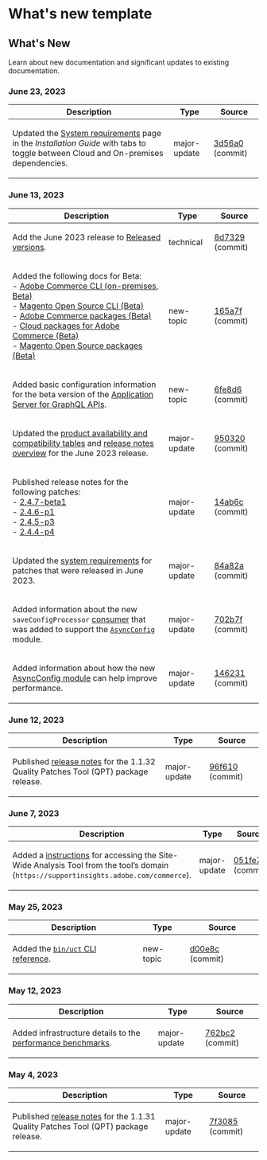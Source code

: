 # What's new template

## What's New

Learn about new documentation and significant updates to existing documentation.

### June 23, 2023

<table style="table-layout:auto;">
  <thead>
    <tr>
      <th>Description</th>
      <th>Type</th>
      <th>Source</th>
    </tr>
  </thead>
  <tbody>
    <tr>
      <td><p>Updated the <a href="https://experienceleague.adobe.com/docs/commerce-operations/installation-guide/system-requirements.html">System requirements</a> page in the <em>Installation Guide</em> with tabs to toggle between Cloud and On-premises dependencies.</p>
</td>
      <td>major-update</td>
      <td><a href="https://github.com/AdobeDocs/commerce-operations.en/commit/3d56a01b91a71b1c615a28588e726f0b9e58abb0">3d56a0</a> (commit)</td>
    </tr>
  </tbody>
</table>

### June 13, 2023

<table style="table-layout:auto;">
  <thead>
    <tr>
      <th>Description</th>
      <th>Type</th>
      <th>Source</th>
    </tr>
  </thead>
  <tbody>
    <tr>
      <td><p>Add the June 2023 release to <a href="https://experienceleague.adobe.com/docs/commerce-operations/release/versions.html">Released versions</a>.</p>
</td>
      <td>technical</td>
      <td><a href="https://github.com/AdobeDocs/commerce-operations.en/commit/8d7329c2496f4d322a83ec6bcf71ef956f4284c3">8d7329</a> (commit)</td>
    </tr>
    <tr>
      <td><p>Added the following docs for Beta:<br />- <a href="https://experienceleague.adobe.com/docs/commerce-operations/reference/commerce-on-premises-beta.html">Adobe Commerce CLI (on-premises, Beta)</a><br />- <a href="https://experienceleague.adobe.com/docs/commerce-operations/reference/magento-open-source-beta.html">Magento Open Source CLI (Beta)</a><br />- <a href="https://experienceleague.adobe.com/docs/commerce-operations/release/packages/adobe-commerce-beta.html">Adobe Commerce packages (Beta)</a><br />- <a href="https://experienceleague.adobe.com/docs/commerce-operations/release/packages/cloud-beta.html">Cloud packages for Adobe Commerce (Beta)</a><br />- <a href="https://experienceleague.adobe.com/docs/commerce-operations/release/packages/magento-open-source-beta.html">Magento Open Source packages (Beta)</a></p>
</td>
      <td>new-topic</td>
      <td><a href="https://github.com/AdobeDocs/commerce-operations.en/commit/165a7f99fa173b17e436c07dc1fbcf9323478762">165a7f</a> (commit)</td>
    </tr>
    <tr>
      <td><p>Added basic configuration information for the beta version of the <a href="https://experienceleague.adobe.com/docs/commerce-operations/performance-best-practices/performance-best-practices/application-server.html">Application Server for GraphQL APIs</a>.</p>
</td>
      <td>new-topic</td>
      <td><a href="https://github.com/AdobeDocs/commerce-operations.en/commit/6fe8d69933b7b2260a33b55bb2b12609addd3c90">6fe8d6</a> (commit)</td>
    </tr>
    <tr>
      <td><p>Updated the <a href="https://experienceleague.adobe.com/docs/commerce-operations/release/product-availability.html">product availability and compatibility tables</a> and <a href="https://experienceleague.adobe.com/docs/commerce-operations/release/notes/overview.html">release notes overview</a> for the June 2023 release.</p>
</td>
      <td>major-update</td>
      <td><a href="https://github.com/AdobeDocs/commerce-operations.en/commit/95032071bca59ad1466aed16033a871d820c40b3">950320</a> (commit)</td>
    </tr>
    <tr>
      <td><p>Published release notes for the following patches:<br />- <a href="https://experienceleague.adobe.com/docs/commerce-operations/release/notes/adobe-commerce/2-4-7.html">2.4.7-beta1</a><br />- <a href="https://experienceleague.adobe.com/docs/commerce-operations/release/notes/security-patches/2-4-6-p1.html">2.4.6-p1</a><br />- <a href="https://experienceleague.adobe.com/docs/commerce-operations/release/notes/security-patches/2-4-5-p3.html">2.4.5-p3</a><br />- <a href="https://experienceleague.adobe.com/docs/commerce-operations/release/notes/security-patches/2-4-4-p4.html">2.4.4-p4</a></p>
</td>
      <td>major-update</td>
      <td><a href="https://github.com/AdobeDocs/commerce-operations.en/commit/14ab6c2495ffb2ddd6321cd0fbb317df6fd866b3">14ab6c</a> (commit)</td>
    </tr>
    <tr>
      <td><p>Updated the <a href="https://experienceleague.adobe.com/docs/commerce-operations/installation-guide/system-requirements.html">system requirements</a> for patches that were released in June 2023.</p>
</td>
      <td>major-update</td>
      <td><a href="https://github.com/AdobeDocs/commerce-operations.en/commit/84a82a6806e43a928be7e6743457d8fc9288338e">84a82a</a> (commit)</td>
    </tr>
    <tr>
      <td><p>Added information about the new <code class="language-plaintext highlighter-rouge">saveConfigProcessor</code> <a href="https://experienceleague.adobe.com/docs/commerce-operations/configuration-guide/message-queues/consumers.html">consumer</a> that was added to support the <a href="https://experienceleague.adobe.com/docs/commerce-operations/performance-best-practices/configuration.html#asynchronous-configuration-save"><code class="language-plaintext highlighter-rouge">AsyncConfig</code></a> module.</p>
</td>
      <td>major-update</td>
      <td><a href="https://github.com/AdobeDocs/commerce-operations.en/commit/702b7f73d1bd315528c332418ed3a5f2666c3efc">702b7f</a> (commit)</td>
    </tr>
    <tr>
      <td><p>Added information about how the new <a href="https://experienceleague.adobe.com/docs/commerce-operations/performance-best-practices/configuration.html#asynchronous-configuration-save">AsyncConfig module</a> can help improve performance.</p>
</td>
      <td>major-update</td>
      <td><a href="https://github.com/AdobeDocs/commerce-operations.en/commit/146231fb1b559e6043b8610da02c2015b2f77d6c">146231</a> (commit)</td>
    </tr>
  </tbody>
</table>

### June 12, 2023

<table style="table-layout:auto;">
  <thead>
    <tr>
      <th>Description</th>
      <th>Type</th>
      <th>Source</th>
    </tr>
  </thead>
  <tbody>
    <tr>
      <td><p>Published <a href="https://experienceleague.adobe.com/docs/commerce-operations/tools/quality-patches-tool/release-notes.html">release notes</a> for the 1.1.32 Quality Patches Tool (QPT) package release.</p>
</td>
      <td>major-update</td>
      <td><a href="https://github.com/AdobeDocs/commerce-operations.en/commit/96f6107732880601f3788ae73bebef3039aa85c3">96f610</a> (commit)</td>
    </tr>
  </tbody>
</table>

### June 7, 2023

<table style="table-layout:auto;">
  <thead>
    <tr>
      <th>Description</th>
      <th>Type</th>
      <th>Source</th>
    </tr>
  </thead>
  <tbody>
    <tr>
      <td><p>Added a <a href="https://experienceleague.adobe.com/docs/commerce-operations/tools/site-wide-analysis-tool/access.html">instructions</a> for accessing the Site-Wide Analysis Tool from the tool’s domain (<code class="language-plaintext highlighter-rouge">https://supportinsights.adobe.com/commerce</code>).</p>
</td>
      <td>major-update</td>
      <td><a href="https://github.com/AdobeDocs/commerce-operations.en/commit/051fe7707cef593027bcff93ae39adfc5cf1af3c">051fe7</a> (commit)</td>
    </tr>
  </tbody>
</table><!-- date_group -->

### May 25, 2023

<table style="table-layout:auto;">
  <thead>
    <tr>
      <th>Description</th>
      <th>Type</th>
      <th>Source</th>
    </tr>
  </thead>
  <tbody>
    <tr>
      <td><p>Added the <a href="https://experienceleague.adobe.com/docs/commerce-operations/reference/uct.html"><code class="language-plaintext highlighter-rouge">bin/uct</code> CLI reference</a>.</p>
</td>
      <td>new-topic</td>
      <td><a href="https://github.com/AdobeDocs/commerce-operations.en/commit/d00e8cb4ebce9cbda0218ef75f44d2ff0ec45bad">d00e8c</a> (commit)</td>
    </tr>
  </tbody>
</table>

### May 12, 2023

<table style="table-layout:auto;">
  <thead>
    <tr>
      <th>Description</th>
      <th>Type</th>
      <th>Source</th>
    </tr>
  </thead>
  <tbody>
    <tr>
      <td><p>Added infrastructure details to the <a href="https://experienceleague.adobe.com/docs/commerce-operations/implementation-playbook/infrastructure/performance/benchmarks.html">performance benchmarks</a>.</p>
</td>
      <td>major-update</td>
      <td><a href="https://github.com/AdobeDocs/commerce-operations.en/commit/762bc2b9bdd19d92707525044a4178b6e89e4a3d">762bc2</a> (commit)</td>
    </tr>
  </tbody>
</table>

### May 4, 2023

<table style="table-layout:auto;">
  <thead>
    <tr>
      <th>Description</th>
      <th>Type</th>
      <th>Source</th>
    </tr>
  </thead>
  <tbody>
    <tr>
      <td><p>Published <a href="https://experienceleague.adobe.com/docs/commerce-operations/tools/quality-patches-tool/release-notes.html">release notes</a> for the 1.1.31 Quality Patches Tool (QPT) package release.</p>
</td>
      <td>major-update</td>
      <td><a href="https://github.com/AdobeDocs/commerce-operations.en/commit/7f30857b612d027dfce26fac1f947006f28ecfa6">7f3085</a> (commit)</td>
    </tr>
  </tbody>
</table><!-- date_group --><!-- month_group --><!-- year_group -->
